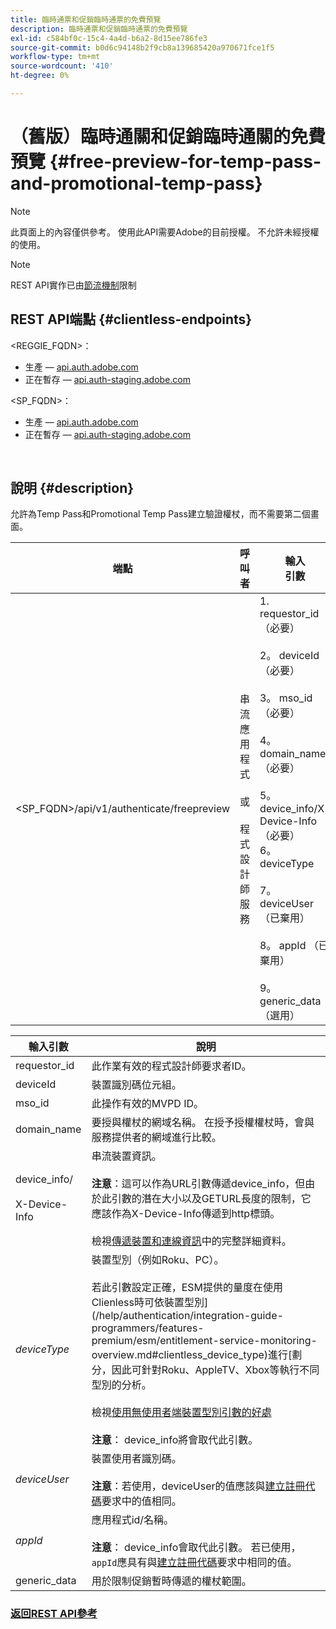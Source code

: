 ```yaml
---
title: 臨時通票和促銷臨時通票的免費預覽
description: 臨時通票和促銷臨時通票的免費預覽
exl-id: c584bf0c-15c4-4a4d-b6a2-8d15ee786fe3
source-git-commit: b0d6c94148b2f9cb8a139685420a970671fce1f5
workflow-type: tm+mt
source-wordcount: '410'
ht-degree: 0%

---
```


# （舊版）臨時通關和促銷臨時通關的免費預覽 {#free-preview-for-temp-pass-and-promotional-temp-pass}

>[!NOTE]
>
>此頁面上的內容僅供參考。 使用此API需要Adobe的目前授權。 不允許未經授權的使用。

>[!NOTE]
>
> REST API實作已由[節流機制](/help/authentication/integration-guide-programmers/throttling-mechanism.md)限制

## REST API端點 {#clientless-endpoints}

&lt;REGGIE_FQDN>：

* 生產 — [api.auth.adobe.com](http://api.auth.adobe.com/)
* 正在暫存 — [api.auth-staging.adobe.com](http://api.auth-staging.adobe.com/)

&lt;SP_FQDN>：

* 生產 — [api.auth.adobe.com](http://api.auth.adobe.com/)
* 正在暫存 — [api.auth-staging.adobe.com](http://api.auth-staging.adobe.com/)

</br>

## 說明 {#description}

允許為Temp Pass和Promotional Temp Pass建立驗證權杖，而不需要第二個畫面。


| 端點 | 呼叫</br>者 | 輸入   </br>引數 | HTTP </br>方法 | 回應 | HTTP </br>回應 |
|-------------------------------------------|-------------------------------------------------------|-------------------------------------------------------------------------------------------------------------------------------------------------------------------------------------------------------------------------------------------------------------------------------------------------------------------------------------------------|-------------------|-----------------------------------------------------------------------------------------------------------------------------------------------|-------------------------------------------|
| &lt;SP_FQDN>/api/v1/authenticate/freepreview | 串流應用程式</br></br>或</br></br>程式設計師服務 | 1. requestor_id （必要）</br>    </br>2。  deviceId （必要）</br>    </br>3。  mso_id （必要）</br>    </br>4。  domain_name （必要）</br>    </br>5。  device_info/X-Device-Info （必要）</br>6。  deviceType</br>    </br>7。  deviceUser （已棄用）</br>    </br>8。  appId （已棄用）</br>    </br>9。  generic_data （選用） | POST | 成功的回應將是「204無內容」，這表示已成功建立權杖，並已準備好用於授權流程。 | 204 — 無內容   </br>400 — 錯誤請求 |

<div>


| 輸入引數 | 說明 |
|-------------------------------------|--------------------------------------------------------------------------------------------------------------------------------------------------------------------------------------------------------------------------------------------------------------------------------------------------------------------------------------------------------------------------------------------------------------------------------------------------------------------------------------------------------------------------------------------------------------------------------------------------------------------------------------------------|
| requestor_id | 此作業有效的程式設計師要求者ID。 |
| deviceId | 裝置識別碼位元組。 |
| mso_id | 此操作有效的MVPD ID。 |
| domain_name | 要授與權杖的網域名稱。 在授予授權權杖時，會與服務提供者的網域進行比較。 |
| device_info/</br></br>X-Device-Info | 串流裝置資訊。</br></br>**注意**：這可以作為URL引數傳遞device_info，但由於此引數的潛在大小以及GETURL長度的限制，它應該作為X-Device-Info傳遞到http標頭。 </br></br>檢視[傳遞裝置和連線資訊](/help/authentication/integration-guide-programmers/legacy/client-information/passing-client-information-device-connection-and-application.md)中的完整詳細資料。 |
| _deviceType_ | 裝置型別（例如Roku、PC）。</br></br>若此引數設定正確，ESM提供的量度在使用Clienless時可依裝置型別](/help/authentication/integration-guide-programmers/features-premium/esm/entitlement-service-monitoring-overview.md#clientless_device_type)進行[劃分，因此可針對Roku、AppleTV、Xbox等執行不同型別的分析。</br></br>檢視[使用無使用者端裝置型別引數的好處&#x200B;](/help/authentication/integration-guide-programmers/legacy/notes-technical/benefits-of-using-the-clientless-devicetype-parameter-in-pass-metrics.md)</br></br>**注意**： device_info將會取代此引數。 |
| _deviceUser_ | 裝置使用者識別碼。</br></br>**注意**：若使用，deviceUser的值應該與[建立註冊代碼](/help/authentication/integration-guide-programmers/legacy/rest-api-v1/apis/registration-code-request.md)要求中的值相同。 |
| _appId_ | 應用程式id/名稱。 </br></br>**注意**： device_info會取代此引數。 若已使用，`appId`應具有與[建立註冊代碼](/help/authentication/integration-guide-programmers/legacy/rest-api-v1/apis/registration-code-request.md)要求中相同的值。 |
| generic_data | 用於限制促銷暫時傳遞的權杖範圍。 |


### [返回REST API參考](/help/authentication/integration-guide-programmers/legacy/rest-api-v1/rest-api-reference.md)
